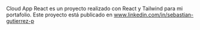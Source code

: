 Cloud App React es un proyecto realizado con React y Tailwind para mi portafolio. 
Este proyecto está publicado en www.linkedin.com/in/sebastian-gutierrez-p
